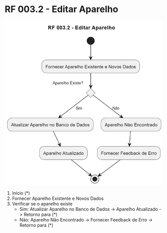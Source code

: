# RF 003.2 - Editar Aparelho

![Diagrama de Atividade RF 003.2 - Editar Aparelho](./imgs/RF003-2.png)

1. Início (*)
2. Fornecer Aparelho Existente e Novos Dados
3. Verificar se o aparelho existe
   - Sim: Atualizar Aparelho no Banco de Dados -> Aparelho Atualizado -> Retorno para (*)
   - Não: Aparelho Não Encontrado -> Fornecer Feedback de Erro -> Retorno para (*)
